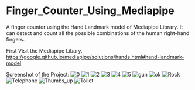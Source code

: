 
# Finger_Counter_Using_Mediapipe
 A finger counter using the Hand Landmark model of Mediapipe Library. It can detect and count all the possible combinations of the human right-hand fingers.

First Visit the Mediapipe Libary. https://google.github.io/mediapipe/solutions/hands.html#hand-landmark-model

Screenshot of the Project:
![0](https://user-images.githubusercontent.com/28311232/118037613-e8a8bd80-b38f-11eb-9a39-4559c90a828b.png)
![1](https://user-images.githubusercontent.com/28311232/118037629-ee9e9e80-b38f-11eb-8eae-f48056b9d8f8.png)
![2](https://user-images.githubusercontent.com/28311232/118037641-f2322580-b38f-11eb-8f30-0382ca4e2139.png)
![3](https://user-images.githubusercontent.com/28311232/118037647-f3fbe900-b38f-11eb-9dbc-dcb168e657d8.png)
![4](https://user-images.githubusercontent.com/28311232/118037651-f52d1600-b38f-11eb-89ca-89ec897255b3.png)
![5](https://user-images.githubusercontent.com/28311232/118037658-f6f6d980-b38f-11eb-9290-183dc3a12f68.png)
![gun](https://user-images.githubusercontent.com/28311232/118037663-f8280680-b38f-11eb-9de5-c1e7b3a6a001.png)
![ok](https://user-images.githubusercontent.com/28311232/118037667-f9f1ca00-b38f-11eb-8ddc-954d20223d3d.png)
![Rock](https://user-images.githubusercontent.com/28311232/118037671-fb22f700-b38f-11eb-8d14-2ed9b6fa7c45.png)
![Telephone](https://user-images.githubusercontent.com/28311232/118037675-fc542400-b38f-11eb-9215-fd9294763fb5.png)
![Thumbs_up](https://user-images.githubusercontent.com/28311232/118037681-fd855100-b38f-11eb-9f88-57111e8b4a72.png)
![Toilet](https://user-images.githubusercontent.com/28311232/118037684-ff4f1480-b38f-11eb-855a-45a1c943c219.png)

 
